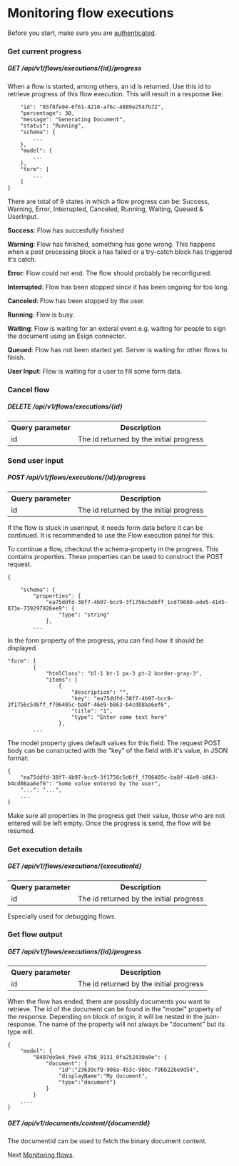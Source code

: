 # Monitoring flow executions

Before you start, make sure you are [authenticated](/1.%20Authentication/Authentication.md).

### Get current progress 

##### GET /api/v1/flows/executions/{id}/progress
When a flow is started, among others, an id is returned. Use this id to retrieve progress of this flow execution. 
This will result in a response like:

```{
    "id": "85f8fe94-6f61-4216-af6c-4889e2547b72",
    "percentage": 30,
    "message": "Generating Document",
    "status": "Running",
    "schema": {
        ...
    },
    "model": {
        ...
    },
    "form": [
        ...
    ]
}
```
There are total of 9 states in which a flow progress can be: Success, Warning, Error, Interrupted, Canceled, 
Running, Waiting, Queued & UserInput.

**Success**: Flow has succesfully finished

**Warning**: Flow has finished, something has gone wrong. This happens when a post processing block a has 
failed or a try-catch block has triggered it's catch.

**Error**: Flow could not end. The flow should probably be reconfigured.

**Interrupted**: Flow has been stopped since it has been ongoing for too long.

**Canceled**: Flow has been stopped by the user.

**Running**: Flow is busy.

**Waiting**: Flow is waiting for an exteral event e.g. waiting for people to sign the document using an 
Esign connector.

**Queued**: Flow has not been started yet. Server is waiting for other flows to finish.

**User Input**: Flow is waiting for a user to fill some form data.

### Cancel flow
##### DELETE /api/v1/flows/executions/{id}
<table>
<tr><th>Query parameter</th><th>Description</th></tr>
<tr><td>id</td><td>The id returned by the initial progress</td></tr>
</table>

### Send user input
##### POST /api/v1/flows/executions/{id}/progress
<table>
<tr><th>Query parameter</th><th>Description</th></tr>
<tr><td>id</td><td>The id returned by the initial progress</td></tr>
</table>

If the flow is stuck in userinput, it needs form data before it can be continued. It is recommended to use the 
Flow execution panel for this.

To continue a flow, checkout the schema-property in the progress. This contains properties. These properties can be used to construct the POST request.
```
{
   
    "schema": {
        "properties": {
            "ea75ddfd-38f7-4b97-bcc9-3f1756c5d6ff_1cd79690-ade5-41d5-873e-739297926ee9": {
                "type": "string"
            },
        ...

```
In the form property of the progress, you can find how it should be displayed.
```
"form": [
        {
            "htmlClass": "bl-1 bt-1 px-3 pt-2 border-gray-3",
            "items": [
                {
                    "description": "",
                    "key": "ea75ddfd-38f7-4b97-bcc9-3f1756c5d6ff_f706405c-ba8f-46e9-b863-b4cd08aa6ef6",
                    "title": "1",
                    "type": "Enter some text here"
                },
        ...
```
The model property gives default values for this field.
The request POST body can be constructed with the "key" of the field with it's value, in JSON format:
```
{
    "ea75ddfd-38f7-4b97-bcc9-3f1756c5d6ff_f706405c-ba8f-46e9-b863-b4cd08aa6ef6": "Some value entered by the user",
    "...": "...",
    ...
}
```

Make sure all properties in the progress get their value, those who are not entered will be left empty. Once the progress is send, the flow will be resumed.

### Get execution details
##### GET /api/v1/flows/executions/{executionId}
<table>
<tr><th>Query parameter</th><th>Description</th></tr>
<tr><td>id</td><td>The id returned by the initial progress</td></tr>
</table>

Especially used for debugging flows.

### Get flow output
##### GET /api/v1/flows/executions/{id}/progress
<table>
<tr><th>Query parameter</th><th>Description</th></tr>
<tr><td>id</td><td>The id returned by the initial progress</td></tr>
</table>

When the flow has ended, there are possibly documents you want to retrieve. The id of the document can be found in the "model" property of the response.
Depending on block of origin, it will be nested in the json-response. The name of the property will not always be "document" but its type will.

```
{
    "model": {
        "B407de9e4_f9e8_47b8_9131_0fa252430a9e": { 
            "document": { 
                "id":"23639cf9-908a-453c-9bbc-f9bb22be9d54",
                "displayName":"My document",
                "type":"document"}
            }
        }
    ,...
}
```

##### GET /api/v1/documents/content/{documentId}
The documentId can be used to fetch the binary document content.


Next [Monitoring flows](c.%20Extras.md).
